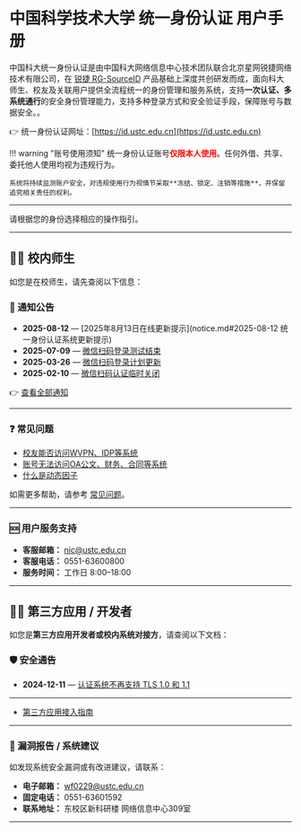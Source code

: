 # 中国科学技术大学 统一身份认证 用户手册

中国科大统一身份认证是由中国科大网络信息中心技术团队联合北京星网锐捷网络技术有限公司，在 [锐捷 RG-SourceID](https://www.ruijie.com.cn/cp/yyxt-sfzt/sourceid/) 产品基础上深度共创研发而成，面向科大师生、校友及关联用户提供全流程统一的身份管理和服务系统，支持**一次认证、多系统通行**的安全身份管理能力，支持多种登录方式和安全验证手段，保障账号与数据安全。。

👉 统一身份认证网址：[https://id.ustc.edu.cn](https://id.ustc.edu.cn)

!!! warning "账号使用须知"
    统一身份认证账号<span style="color:red">**仅限本人使用**</span>。任何外借、共享、委托他人使用均视为违规行为。

    系统将持续监测账户安全，对违规使用行为视情节采取**冻结、锁定、注销等措施**，并保留追究相关责任的权利。
---

请根据您的身份选择相应的操作指引。

---

## 🧑‍🎓 校内师生

如您是在校师生，请先查阅以下信息：

### 📢 通知公告

- **2025-08-12** — [2025年8月13日在线更新提示](notice.md#2025-08-12 统一身份认证系统更新提示)  
- **2025-07-09** — [微信扫码登录测试结束](notice.md#2025-07-09-微信扫码登录结束测试开放时间另行通知)  
- **2025-03-26** — [微信扫码登录计划更新](notice.md#2025-03-26-微信扫码登录计划更新)
- **2025-02-10** — [微信扫码认证临时关闭](notice.md#2025-02-10-新版统一身份认证已切换)

👉 [查看全部通知](notice.md)

---

### ❓ 常见问题

- [校友能否访问WVPN、IDP等系统](faq.md#校友能否访问wvpnidp等系统)
- [账号无法访问OA公文、财务、合同等系统](faq.md#账号无法访问oa公文财务合同等系统)
- [什么是动态因子](faq.md#什么是动态因子totp)

如需更多帮助，请参考 [常见问题](faq.md)。

---

### 🆘 用户服务支持

- **客服邮箱：** [nic@ustc.edu.cn](mailto:nic@ustc.edu.cn)
- **客服电话：** 0551-63600800
- **服务时间：** 工作日 8:00–18:00

---

## 🧑‍💻 第三方应用 / 开发者

如您是**第三方应用开发者或校内系统对接方**，请查阅以下文档：

### 🛡️ 安全通告

- **2024-12-11** — [认证系统不再支持 TLS 1.0 和 1.1](security.md#2024-12-11--认证系统不再支持-tls-10--11)

---

- [第三方应用接入指南](developer.md)

---



### 🐞 漏洞报告 / 系统建议

如发现系统安全漏洞或有改进建议，请联系：

- **电子邮箱：** [wf0229@ustc.edu.cn](mailto:wf0229@ustc.edu.cn)
- **固定电话：** 0551-63601592
- **联系地址：** 东校区新科研楼 网络信息中心309室

---
